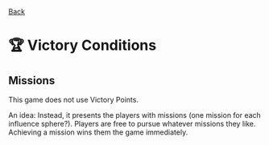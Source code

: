[Back](https://github.com/haslo/space4x/blob/master/readme.md)

# :trophy: Victory Conditions

## Missions

This game does not use Victory Points.

An idea: Instead, it presents the players with missions (one mission for each influence sphere?). Players are free to pursue whatever missions they like. Achieving a mission wins them the game immediately.
